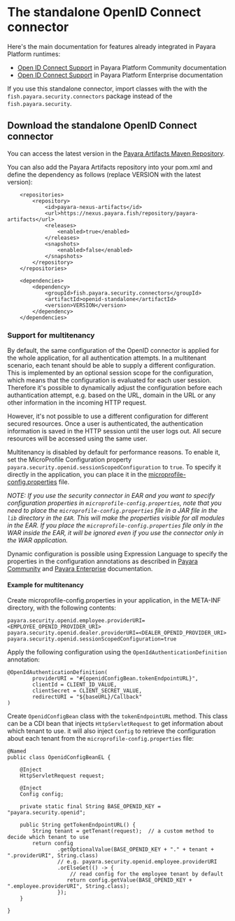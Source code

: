 # The standalone OpenID Connect connector

Here's the main documentation for features already integrated in Payara Platform runtimes:

* [Open ID Connect Support](https://docs.payara.fish/community/docs/documentation/payara-server/public-api/openid-connect-support.html) in Payara Platform Community documentation
* [Open ID Connect Support](https://docs.payara.fish/enterprise/docs/documentation/payara-server/public-api/openid-connect-support.html) in Payara Platform Enterprise documentation

If you use this standalone connector, import classes with the with the `fish.payara.security.connectors` package instead of the `fish.payara.security`.

## Download the standalone OpenID Connect connector

You can access the latest version in the [Payara Artifacts Maven Repository](https://nexus.payara.fish/service/rest/repository/browse/payara-artifacts/fish/payara/security/connectors/openid-standalone/). 

You can also add the Payara Artifacts repository into your pom.xml and define the dependency as follows (replace VERSION with the latest version):

```
    <repositories>
        <repository>
            <id>payara-nexus-artifacts</id>
            <url>https://nexus.payara.fish/repository/payara-artifacts</url>
            <releases>
                <enabled>true</enabled>
            </releases>
            <snapshots>
                <enabled>false</enabled>
            </snapshots>
        </repository>
    </repositories>

    <dependencies>
        <dependency>
            <groupId>fish.payara.security.connectors</groupId>
            <artifactId>openid-standalone</artifactId>
            <version>VERSION</version>
        </dependency>        
    </dependencies>
```


### Support for multitenancy

By default, the same configuration of the OpenID connector is applied for the whole application, for all authentication attempts. In a multitenant scenario, each tenant should be able to supply a different configuration. This is implemented by an optional session scope for the configuration, which means that the configuration is evaluated for each user session. Therefore it's possible to dynamically adjust the configuration before each authantication attempt, e.g. based on the URL, domain in the URL or any other information in the incoming HTTP request. 

However, it's not possible to use a different configuration for different secured resources. Once a user is authenticated, the authentication information is saved in the HTTP session until the user logs out. All secure resources will be accessed using the same user.

Multitenancy is disabled by default for performance reasons. To enable it, set the MicroProfile Configuration property `payara.security.openid.sessionScopedConfiguration` to `true`. To specify it directly in the application, you can place it in the [microprofile-config.properties](https://download.eclipse.org/microprofile/microprofile-config-1.4/microprofile-config-spec.html#default_configsources) file.

_NOTE: If you use the security connector in EAR and you want to specify configuration properties in `microprofile-config.properties`, note that you need to place the `microprofile-config.properties` file in a JAR file in the `lib` directory in the `EAR`. This will make the properties visible for all modules in the EAR. If you place the `microprofile-config.properties` file only in the WAR inside the EAR, it will be ignored even if you use the connector only in the WAR application._

Dynamic configuration is possible using Expression Language to specify the properties in the configuration annotations as described in [Payara Community](https://docs.payara.fish/community/docs/documentation/payara-server/public-api/openid-connect-support.html#el-support) and [Payara Enterprise](https://docs.payara.fish/enterprise/docs/documentation/payara-server/public-api/openid-connect-support.html#el-support) documentation.

#### Example for multitenancy

Create microprofile-config.properties in your application, in the META-INF directory, with the following contents:

```
payara.security.openid.employee.providerURI=<EMPLOYEE_OPENID_PROVIDER_URI>
payara.security.openid.dealer.providerURI=<DEALER_OPENID_PROVIDER_URI>
payara.security.openid.sessionScopedConfiguration=true
```

Apply the following configuration using the `OpenIdAuthenticationDefinition` annotation:

```
@OpenIdAuthenticationDefinition(
        providerURI = "#{openidConfigBean.tokenEndpointURL}",
        clientId = CLIENT_ID_VALUE,
        clientSecret = CLIENT_SECRET_VALUE,
        redirectURI = "${baseURL}/Callback"
)
```

Create `OpenidConfigBean` class with the `tokenEndpointURL` method. This class can be a CDI bean that injects `HttpServletRequest` to get information about which tenant to use. it will also inject `Config` to retrieve the configuration about each tenant from the `microprofile-config.properties` file:

```
@Named
public class OpenidConfigBeanEL {
    
    @Inject
    HttpServletRequest request;
    
    @Inject
    Config config;
    
    private static final String BASE_OPENID_KEY = "payara.security.openid";
    
    public String getTokenEndpointURL() {
        String tenant = getTenant(request);  // a custom method to decide which tenant to use
        return config
                .getOptionalValue(BASE_OPENID_KEY + "." + tenant + ".providerURI", String.class)
                // e.g. payara.security.openid.employee.providerURI
                .orElseGet(() -> {
                    // read config for the employee tenant by default
                   return config.getValue(BASE_OPENID_KEY + ".employee.providerURI", String.class);
                });
    }
    
}
